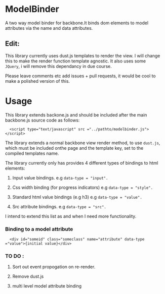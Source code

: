 ModelBinder
===========

A two way model binder for backbone.It binds dom elements to model attributes via the name and data attributes.

## Edit: 

This library currently uses dust.js templates to render the view. I will change this to make the render function template agnostic. It also uses some `JQuery`, i will remove this dependancy in due course.

Please leave comments etc add issues + pull requests, it would be cool to make a polished version of this.

Usage
=====

This library extends backone.js and should be included after the main backbone.js source code as follows:

  ```
    <script type="text/javascript" src ="../pathto/modelbinder.js"></script>
  
  ```

The library extends  a normal backbone view render method, to use `dust.js`, which must be included onthe page and the template key, set to the compiled templates name.

The library currently only has provides 4 different types of bindings to html elements:

1. Input value bindings. e.g `data-type = "input".`

2. Css width binding (for progress indicators) e.g `data-type = "style".`

3. Standard html value bindings (e.g h3) e.g `data-type = "value".`

4. Src attribute bindings. e.g `data-type = "src".`

I intend to extend this list as and when I need more functionality.

### Binding to a model attribute

  ```
    <div id="someid" class="someclass" name="attribute" data-type ="value">{initial value}</div>
  
  ```
  
### TO DO :

1.  Sort out event propogation on re-render.

2.  Remove dust.js

3. multi level model attribute binding

